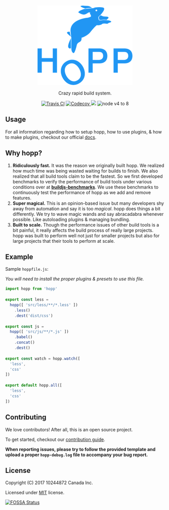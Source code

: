 <p align="center">
  <a href="http://hoppjs.com/"><img src="https://github.com/hoppjs/hopp/raw/master/.github/logo.png"></a>
</p>
<p align="center">Crazy rapid build system.</p>

<p align="center">
  <a href="https://travis-ci.org/hoppjs/hopp"><img alt="Travis CI" src="https://travis-ci.org/hoppjs/hopp.svg?branch=master"></a>
  <a href="https://codecov.io/gh/hoppjs/hopp">
    <img src="https://codecov.io/gh/hoppjs/hopp/branch/master/graph/badge.svg" alt="Codecov" />
  </a>
<a href="https://app.fossa.io/projects/git%2Bhttps%3A%2F%2Fgithub.com%2Fhoppjs%2Fhopp?ref=badge_shield" alt="FOSSA Status"><img src="https://app.fossa.io/api/projects/git%2Bhttps%3A%2F%2Fgithub.com%2Fhoppjs%2Fhopp.svg?type=shield"/></a>
  <img alt="node v4 to 8" src="https://img.shields.io/badge/node-v4%20to%208-brightgreen.svg?style=flat">
</p>

## Usage

For all information regarding how to setup hopp, how to use plugins, & how to
make plugins, checkout our official [docs](https://docs.hoppjs.com/).

## Why hopp?

 1. **Ridiculously fast.** It was the reason we originally built hopp.
 We realized how much time was being wasted waiting for builds to finish.
 We also realized that all build tools claim to be the fastest. So we first
 developed benchmarks to verify the performance of build tools under various
 conditions over at **[buildjs-benchmarks](https://travis-ci.org/hoppjs/buildjs-benchmarks)**.
 We use these benchmarks to continuously test the performance of hopp as we
 add and remove features.
 2. **Super magical.** This is an opinion-based issue but many developers
 shy away from automation and say it is too *magical*. hopp does things a bit
 differently. We try to wave magic wands and say abracadabra whenever possible.
 Like autoloading plugins & managing bundling.
 3. **Built to scale.** Though the performance issues of other build tools is
 a bit painful, it really affects the build process of really large projects.
 hopp was built to perform well not just for smaller projects but also for large
 projects that their tools to perform at scale.

## Example

Sample `hoppfile.js`:

*You will need to install the proper plugins & presets to use this file.*

```javascript
import hopp from 'hopp'

export const less =
  hopp([ 'src/less/**/*.less' ])
    .less()
    .dest('dist/css')

export const js =
  hopp([ 'src/js/**/*.js' ])
    .babel()
    .concat()
    .dest()

export const watch = hopp.watch([
  'less',
  'css'
])

export default hopp.all([
  'less',
  'css'
])
```

## Contributing

We love contributors! After all, this is an open source project.

To get started, checkout our [contribution guide](.github/CONTRIBUTING.md).

**When reporting issues, please try to follow the provided template and
upload a proper `hopp-debug.log` file to accompany your bug report.**

## License

Copyright (C) 2017 10244872 Canada Inc.

Licensed under [MIT](LICENSE.md) license.

[![FOSSA Status](https://app.fossa.io/api/projects/git%2Bhttps%3A%2F%2Fgithub.com%2Fhoppjs%2Fhopp.svg?type=large)](https://app.fossa.io/projects/git%2Bhttps%3A%2F%2Fgithub.com%2Fhoppjs%2Fhopp?ref=badge_large)